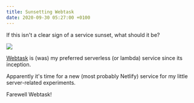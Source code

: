 ```yaml
---
title: Sunsetting Webtask
date: 2020-09-30 05:27:00 +0100
---
```




If this isn't a clear sign of a service sunset, what should it be?

![](/assets/log/n306_screen-shot-2020-09-30-at-09.20.26.png)

[Webtask](https://webtask.io/) is (was) my preferred serverless (or lambda) service since its inception.

Apparently it's time for a new (most probably Netlify) service for my little server-related experiments.

Farewell Webtask!